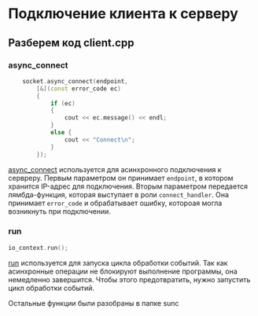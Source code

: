  # Подключение клиента к серверу
## Разберем код client.cpp
### async_connect
```cpp
	socket.async_connect(endpoint,
		[&](const error_code ec)
		{
			if (ec)
			{
				cout << ec.message() << endl;
			}
			else {
				cout << "Connect\n";
			}
		});
```
[async_connect](https://www.boost.org/doc/libs/1_37_0/doc/html/boost_asio/reference/basic_socket/async_connect.html) используется для асинхронного подключения к сервреру. Первым параметром он принимает `endpoint`, в котором хранится IP-адрес для подключения. Вторым параметром передается лямбда-функция, которая выступает в роли `connect_handler`. Она принимает `error_code` и обрабатывает ошибку, котороая могла возникнуть при подключении.
### run
```cpp
io_context.run();
```
[run](https://www.boost.org/doc/libs/1_86_0/doc/html/boost_asio/reference/io_context/run.html) используется для запуска цикла обработки событий. Так как асинхронные операции не блокируют выполнение программы, она немедленно завершится. Чтобы этого предотвратить, нужно запустить цикл обработки событий.

Остальные функции были разобраны в папке sunc